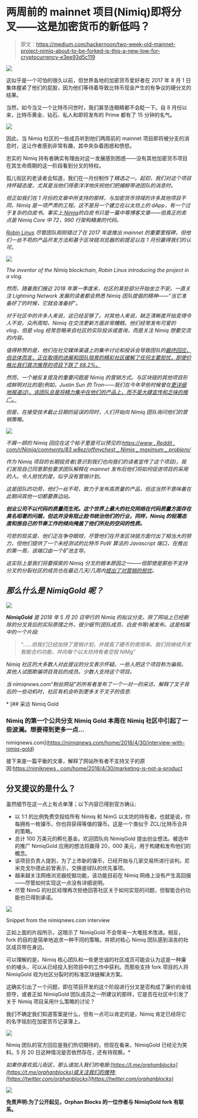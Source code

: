 # 两周前的 mainnet 项目(Nimiq)即将分叉——这是加密货币的新低吗？

> 原文：<https://medium.com/hackernoon/two-week-old-mainnet-project-nimiq-about-to-be-forked-is-this-a-new-low-for-cryptocurrency-e3ee93d5c119>

![](img/873a4740dbbcfb951d028a2cdbc0bf8a.png)

这似乎是一个可怕的很久以前，但世界各地的加密货币爱好者在 2017 年 8 月 1 日集体握紧了他们的屁股，因为他们等待着导致比特币现金产生的有争议的硬分叉的结果。

当然，如今当又一个比特币问世时，我们甚至连眼睛都不会眨一下。自 8 月份以来，比特币黄金、钻石、私人和即将发布的 Prime 都有了 15 分钟的名气。

![](img/21b77ed9ff2b7297194e14632f98478a.png)

因此，当 Nimiq 社区的一些成员听到他们两周前的 mainnet 项目即将被分支的消息时，这让作者感到非常有趣，其中夹杂着困惑和愤怒。

忠实的 Nimiq 持有者确实有理由对这一发展感到困惑——没有其他加密货币项目在其生命周期的这一阶段看到分叉的特权。

孤儿街区的老读者会知道，我们在一月份制作了*精选之一。起初，我们对这个项目持怀疑态度，尤其是当他们得意洋洋地庆祝他们把捕鲸带进团队的消息时。*

*但正如我们在 1 月份的文章中所支持的那样，与加密货币领域的许多其他项目不同，Nimiq 是一项严肃的工程。这不是另一个建立在以太坊上的 dApp，有一个过于复杂的白皮书。事实上,[Nimiq](/nimiq-network/nimiq-a-peer-to-peer-payment-protocol-native-to-the-web-ffd324bb084)的白皮书只是一篇中等博客文章——但真正的卖点是 Nimiq Core 中 72，990 行架构精美的代码。*

*[Robin Linus](https://www.youtube.com/watch?v=nZMO7an07Qs) 尽管团队刚刚错过了在 2017 年底推出 mainnet 的重要里程碑，但他们一丝不苟的产品开发方法和基于区块链浏览器的前提足以在 1 月份赢得我们的认可。*

*![](img/755aadd32f4f7bc3a4db4c5d442187dd.png)*

*The inventor of the Nimiq blockchain, Robin Linus introducing the project in a vlog.*

*然而，随着我们接近 2018 年第一季度末，社区的某些部分开始坐立不安。一直关注 Lightning Network 发展的读者都会熟悉 Nimiq 团队提倡的精神——“当它准备好了的时候，它就会准备好”。*

*对于社区中的许多人来说，这已经足够了。对其他人来说，缺乏清晰度开始变得令人不安。众所周知，Nimiq 在交流更新方面非常糟糕。他们经常发布可爱的 vlog，但是 vlog 经常忽略来自社区的实际投诉或查询，而是关注 Nimiq 想要交流的内容。*

*值得称赞的是，他们在社交媒体渠道上的集中讨论和投诉会导致团队的[最终回应，但总体而言，正在取得的进展和团队培育的精彩社区缓解了任何主要担忧，即使价格比我们首次推荐的项目下跌了 68.2%。](/nimiq-network/when-mainnet-richy-696d2e30eb2a)*

*然而，一个被反复提及的重要问题是 Nimiq 的营销方式。与区块链的其他项目形成鲜明对比的是(例如，Justin Sun 的 Tron——我们在今年早些时候曾在[更详细地报道过)，该团队总是将精力集中在他们的产品上，而不是大肆宣传和乏味的推广。](/@orphanblocks/five-cryptocurrency-projects-going-nowhere-f7dc4b6ed34f)*

*但是，在接受技术截止日期的延误的同时，人们开始向 Nimiq 团队询问他们的营销策略。*

*![](img/558ca910367f253c8c9c72787ab2429d.png)*

*不屑一顾的 Nimiq 回应在这个帖子里是可以预见的:[https://www . Reddit . com/r/Nimiq/comments/83 w8ez/offmychest _ Nimiq _ maximum _ problem/](https://www.reddit.com/r/Nimiq/comments/83w8ez/offmychest_nimiq_biggest_problem/)*

*作为 Nimiq 项目的长期投资者(意识到我们也向我们的读者宣传了这个项目)，我们发现自己同意那些要求团队解释在 mainnet 发布后他们将如何促进项目的采用的人。令人担忧的是，似乎没有营销计划。*

*这是团队的功劳，他们一丝不苟，致力于发布高质量的产品，但这当然不意味着在此期间其他一切都要靠边站。*

***创业公司不以代码的质量而生死。这个世界上最大的社交网络在代码质量方面存在臭名昭著的问题，但这并没有阻止脸书统治他们的行业，同样，Nimiq 的轻蔑态度和按自己的节奏工作的倾向掩盖了他们所处的空间的性质。***

*可悲的现实是，他们正在争夺眼球，尽管他们在开发区块链方面付出了相当大的努力，但他们提供了一个未经测试的比特币 PoW 算法的 Javascript 端口，在推出的第一周，该端口由一个矿池主导。*

*这实际上是我们将要探索的 Nimiq 分叉的根本原因之一——但即使是那些不支持分叉的分裂社区的成员也在最近几天/几周内[提出了对营销的担忧](https://www.reddit.com/r/Nimiq/comments/8fnhjb/we_need_marketing/)。*

## *那么什么是 NimiqGold 呢？*

*![](img/ed7cc06e01040730992f346756412f0f.png)*

***NimiqGold** 是 2018 年 5 月 20 日举行的 Nimiq 的拟议分支。除了网站上已经删除的分叉背后的实际原理之外，很少细节(团队成员、白皮书等)被发布。这是档案中的一个片段:*

> *“……但我们已经加快了营销计划，并提高了硬币的使用率。我们将继续开发智能合约功能，并向每个以太坊持有者空投 NIMg”*

*Nimiq 社区的大多数人对此提议的分叉表示怀疑。一些人把这个项目称为骗局。其他人试图欺骗项目背后的成员。少数人支持这个项目。*

*当 nimiqnews.com“粉丝网站”的所有者发布了一个一对一的采访，解释了叉子背后的一些动机时，社区有机会听到更多关于叉子的信息:*

*[](https://nimiqnews.com/home/2018/4/30/interview-with-nimiq-gold) [## 采访 Nimiq Gold

### Nimiq 的第一个公共分支 Nimiq Gold 本周在 Nimiq 社区中引起了一些波澜。想要得到更多一点…

nimiqnews.com](https://nimiqnews.com/home/2018/4/30/interview-with-nimiq-gold) 

接下来是一篇平衡的文章，解释了网站所有者不支持叉子的原因:[https://nimiknews . com/home/2018/4/30/marketing-is-not-a-product](https://nimiqnews.com/home/2018/4/30/marketing-is-not-a-product)

## 分叉提议的是什么？

虽然细节在这一点上有点单薄；以下内容已得到官方确认:

*   以 1:1 的比例免费空投给所有 Nimiq 和 NimG 以太坊的持有者。也就是说，你每拥有一枚镍币，你也将获得等值的镍币。这是一个类似于 ZCL/比特币合并的策略。
*   总计 100 万美元的孵化基金。欢迎团队向 NimiqGold 提出创业想法。被选中的推广 NimiqGold 应用的想法将赢得 20，000 美元，用于构建和发布他们的概念。
*   该项目负责人提到，为了上市新的镍币，已经开始与几家交易所进行谈判。尼米克戈尔德此前曾表示，交换是球队的优先事项。
*   越来越关注网络浏览器挖掘功能，该功能目前在 Nimiq 网络上没有产生高回报——尽管如何实现这一点没有详细说明。
*   尽管 NimG 的社区经理再次拒绝回答社区关于如何实现的问题，但智能合约功能也已得到承诺。

![](img/913471e0f91679a4026415dc6d59c9e4.png)

Snippet from the nimiqnews.com interview

正如上面的片段所示，这暗示了 NimiqGold 不会带来一大堆技术改进。相反，fork 的目的是简单地追求一种不同的策略，并把对核心 Nimiq 团队感到沮丧的社区成员带在身边。

可以理解的是，Nimiq 核心团队和一些更忠诚的社区成员可能会认为这是一种廉价的噱头，可以从已经投入到项目中的工作中获利。而那些支持 fork 项目的人将 NimiqGold 视为社区分裂时的标准区块链解决方案。

这确实引出了一个问题，即在项目开发的这个阶段进行分叉是否构成了廉价的金钱掠夺，或者正如 NimiqGold 团队成员之一所建议的那样，它是否在社区中引发了关于 Nimiq 项目采用什么策略的讨论？

我们不确定我们知道答案是什么，但有一点可以肯定的是，Nimiq 肯定已经将它的名字铭刻在加密货币记录簿上。

![](img/1a6daf8ee888c7d868f2d394892cc1ed.png)

Nimiq 团队的官方回应是我们热切期待的，但现在看来，NimiqGold 已经沦为笑料。5 月 20 日这种情况是否依然存在，还有待观察。* 

*如果你喜欢孤儿街区，那么请加入我们的电报:[https://t.me/orphanblocks](https://t.me/orphanblocks)或关注我们的推特:[https://twitter.com/orphanblocks](https://twitter.com/orphanblocks)*

*![](img/2e574a16f301987d2d997dcfcc1e069f.png)*

**免责声明:为了公开起见，Orphan Blocks 的一位作者与 NimiqGold fork 有联系。**